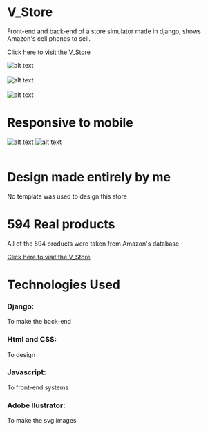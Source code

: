 # V_Store
Front-end and back-end of a store simulator made in django, shows Amazon's cell phones to sell.

[Click here to visit the V_Store]("https://the-v-store.herokuapp.com/")

![alt text](https://imgur.com/6y4x1zD.png)
<br>
<br>
![alt text](https://imgur.com/AQWNcQu.png)
<br>
<br>
![alt text](https://imgur.com/2SROhdb.png)
# Responsive to mobile
![alt text](https://imgur.com/r7VkgGH.png)
![alt text](https://i.imgur.com/ZhyurOP.png)
<br>
<br>
# Design made entirely by me
No template was used to design this store

# 594 Real products
All of the 594 products were taken from Amazon's database

[Click here to visit the V_Store]("https://the-v-store.herokuapp.com/")

# Technologies Used
### Django:
To make the back-end
### Html and CSS:
To design
### Javascript:
To front-end systems
### Adobe Ilustrator:
To make the svg images
